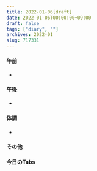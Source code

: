 ```yaml
---
title: 2022-01-06[draft]
date: 2022-01-06T00:00:00+09:00
draft: false
tags: ["diary", ""]
archives: 2022-01
slug: 717331
---
```

#### 午前
- 
#### 午後
- 
#### 体調
- 
#### その他
#### 今日のTabs